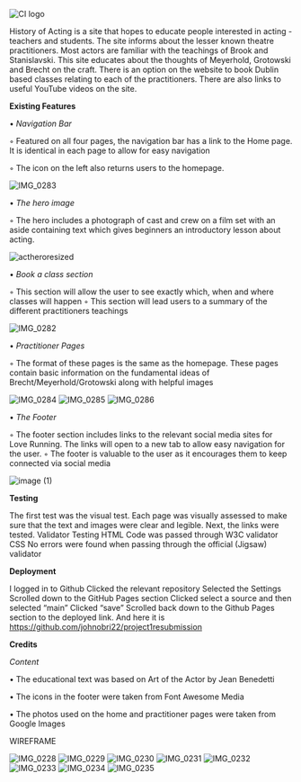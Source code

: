 ![CI logo](https://codeinstitute.s3.amazonaws.com/fullstack/ci_logo_small.png)

History of Acting is a site that hopes to educate people interested in acting - teachers and
students. The site informs about the lesser known theatre practitioners. Most actors are
familiar with the teachings of Brook and Stanislavski. This site educates about the
thoughts of Meyerhold, Grotowski and Brecht on the craft. There is an option on the
website to book Dublin based classes relating to each of the practitioners. There are also
links to useful YouTube videos on the site.

**Existing Features**

• *Navigation Bar*

  ◦ Featured on all four pages, the navigation bar has a link to the Home page. It
    is identical in each page to allow for easy navigation
  
  ◦ The icon on the left also returns users to the homepage.

![IMG_0283](https://user-images.githubusercontent.com/104386384/179850909-4b7a7bbb-3e5d-48bd-ba6d-17297cd5a570.jpg)

• *The hero image*

  ◦ The hero includes a photograph of cast and crew on a film set with an aside
    containing text which gives beginners an introductory lesson about acting.

![actheroresized](https://user-images.githubusercontent.com/104386384/179852418-dcf3129a-9171-4970-8eaa-5c5d7172d099.png)

• *Book a class section*

  ◦ This section will allow the user to see exactly which, when and where classes will
    happen
  ◦ This section will lead users to a summary of the different practitioners teachings

![IMG_0282](https://user-images.githubusercontent.com/104386384/179850889-d1a351cf-2318-487e-aee6-d5edf7e6efca.PNG)

• *Practitioner Pages*
  
  ◦ The format of these pages is the same as the homepage. These pages contain basic
    information on the fundamental ideas of Brecht/Meyerhold/Grotowski along with helpful
    images

![IMG_0284](https://user-images.githubusercontent.com/104386384/179850923-dc18c7bb-7228-4499-99fb-4a632e64ecff.jpg)
![IMG_0285](https://user-images.githubusercontent.com/104386384/179850954-c314c694-996a-4247-b645-5e0985688fc2.jpg)
![IMG_0286](https://user-images.githubusercontent.com/104386384/179850977-e38cf0b9-2f5c-4088-ac23-174b51d0d362.jpg)

• *The Footer*
  
  ◦ The footer section includes links to the relevant social media sites for Love Running.
    The links will open to a new tab to allow easy navigation for the user.
  ◦ The footer is valuable to the user as it encourages them to keep connected via
    social media

![image (1)](https://user-images.githubusercontent.com/104386384/179853021-a9e4d750-6db6-4080-b060-8d2277ec916a.png)

**Testing**

The first test was the visual test. Each page was visually assessed to make sure that the
text and images were clear and legible.
Next, the links were tested.
Validator Testing
HTML
Code was passed through W3C validator
CSS
No errors were found when passing through the official (Jigsaw) validator

**Deployment**

I logged in to Github
Clicked the relevant repository
Selected the Settings
Scrolled down to the GitHub Pages section
Clicked select a source and then selected “main”
Clicked “save”
Scrolled back down to the Github Pages section to the deployed link. And here it is https://github.com/johnobri22/project1resubmission


**Credits**

*Content*

• The educational text was based on Art of the Actor by Jean Benedetti

• The icons in the footer were taken from Font Awesome
Media

• The photos used on the home and practitioner pages were taken from Google
Images

WIREFRAME

![IMG_0228](https://user-images.githubusercontent.com/104386384/179961238-8156362b-bdbe-4791-9ba3-bd2282e15cda.PNG)
![IMG_0229](https://user-images.githubusercontent.com/104386384/179961269-ac14369b-764a-4f92-92be-4ff1faf028f8.jpg)
![IMG_0230](https://user-images.githubusercontent.com/104386384/179961383-2a6e665b-aa0b-4923-a8e5-33c44109c751.PNG)
![IMG_0231](https://user-images.githubusercontent.com/104386384/179961411-c8a6413f-fa2c-40b2-abf9-f0cf19b5ac17.JPG)
![IMG_0232](https://user-images.githubusercontent.com/104386384/179961463-af41d79a-fcf8-44e2-8b6a-2cd52f3d7140.PNG)
![IMG_0233](https://user-images.githubusercontent.com/104386384/179961574-255fef9e-1989-4373-aac6-49fb49f15016.PNG)
![IMG_0234](https://user-images.githubusercontent.com/104386384/179961593-5e15222c-8826-436c-a9b1-5398a63f27f6.PNG)
![IMG_0235](https://user-images.githubusercontent.com/104386384/179961663-11716c08-395c-40f8-8e8d-dda7c2ed304f.JPG)

